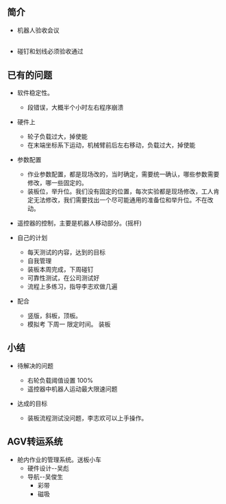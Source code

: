 ## 简介

+ 机器人验收会议

## 

+ 碰钉和划线必须验收通过

## 已有的问题

+ 软件稳定性。
  + 段错误，大概半个小时左右程序崩溃
+ 硬件上
  + 轮子负载过大，掉使能
  + 在末端坐标系下运动，机械臂前后左右移动，负载过大，掉使能
+ 参数配置
  + 作业参数配置，都是现场改的，当时确定，需要统一确认，哪些参数需要修改，哪一些固定的。
  + 装板位，举升位。我们没有固定的位置，每次实验都是现场修改，工人肯定无法修改，我们需要找出一个尽可能通用的准备位和举升位。不在改动。
+ 遥控器的控制，主要是机器人移动部分。(摇杆)
  
+ 自己的计划
  + 每天测试的内容，达到的目标
  + 自我管理
  + 装板本周完成，下周碰钉
  + 可靠性测试，在公司测试好
  + 流程上多练习，指导李志欢做几遍

+ 配合
  + 竖版，斜板，顶板。
  + 模拟考 下周一 限定时间。 装板

## 小结

+ 待解决的问题
  + 右轮负载阈值设置 100%
  + 遥控器中机器人运动最大限速问题

+ 达成的目标
  + 装板流程测试没问题，李志欢可以上手操作。

## AGV转运系统

+ 舱内作业的管理系统。送板小车 
  + 硬件设计--吴彪
  + 导航--吴俊生
    + 彩带
    + 磁吸